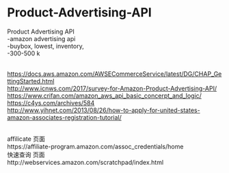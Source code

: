 # Product-Advertising-API
Product Advertising API
</br>
-amazon advertising api 
</br>
 -buybox, lowest, inventory,
 </br>
 -300-500 k
  </br> </br>
 
 https://docs.aws.amazon.com/AWSECommerceService/latest/DG/CHAP_GettingStarted.html
 </br>
 http://www.icnws.com/2017/survey-for-Amazon-Product-Advertising-API/
 </br>
 https://www.crifan.com/amazon_aws_api_basic_concerpt_and_logic/
  </br>
 https://c4ys.com/archives/584
  </br>
  http://www.yihnet.com/2013/08/26/how-to-apply-for-united-states-amazon-associates-registration-tutorial/
  
  </br>
  affilicate 页面  </br>
  https://affiliate-program.amazon.com/assoc_credentials/home
  </br>
 快速查询 页面  </br>
  http://webservices.amazon.com/scratchpad/index.html
